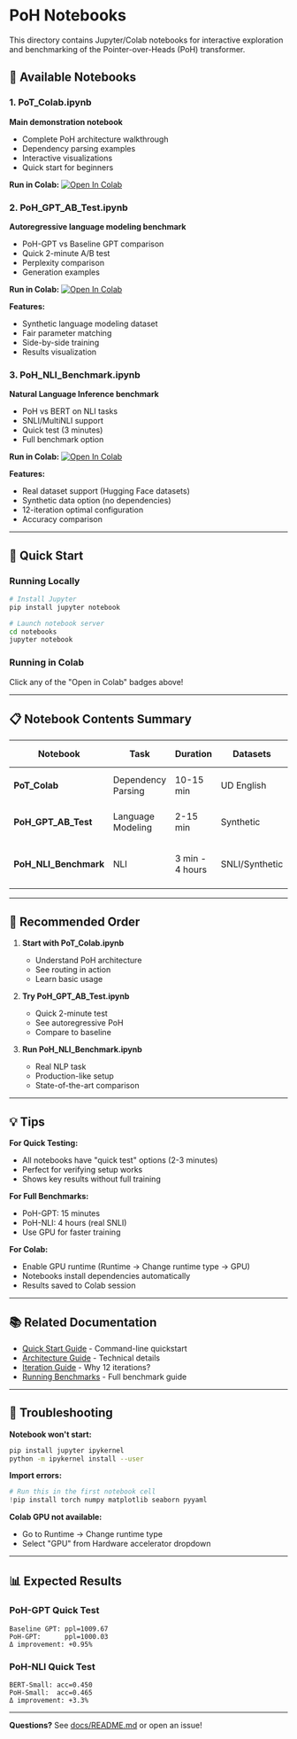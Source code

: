 # PoH Notebooks

This directory contains Jupyter/Colab notebooks for interactive exploration and benchmarking of the Pointer-over-Heads (PoH) transformer.

## 📓 Available Notebooks

### 1. PoT_Colab.ipynb
**Main demonstration notebook**
- Complete PoH architecture walkthrough
- Dependency parsing examples
- Interactive visualizations
- Quick start for beginners

**Run in Colab:** [![Open In Colab](https://colab.research.google.com/assets/colab-badge.svg)](https://colab.research.google.com/github/Eran-BA/PoT/blob/main/notebooks/PoT_Colab.ipynb)

### 2. PoH_GPT_AB_Test.ipynb
**Autoregressive language modeling benchmark**
- PoH-GPT vs Baseline GPT comparison
- Quick 2-minute A/B test
- Perplexity comparison
- Generation examples

**Run in Colab:** [![Open In Colab](https://colab.research.google.com/assets/colab-badge.svg)](https://colab.research.google.com/github/Eran-BA/PoT/blob/main/notebooks/PoH_GPT_AB_Test.ipynb)

**Features:**
- Synthetic language modeling dataset
- Fair parameter matching
- Side-by-side training
- Results visualization

### 3. PoH_NLI_Benchmark.ipynb
**Natural Language Inference benchmark**
- PoH vs BERT on NLI tasks
- SNLI/MultiNLI support
- Quick test (3 minutes)
- Full benchmark option

**Run in Colab:** [![Open In Colab](https://colab.research.google.com/assets/colab-badge.svg)](https://colab.research.google.com/github/Eran-BA/PoT/blob/main/notebooks/PoH_NLI_Benchmark.ipynb)

**Features:**
- Real dataset support (Hugging Face datasets)
- Synthetic data option (no dependencies)
- 12-iteration optimal configuration
- Accuracy comparison

---

## 🚀 Quick Start

### Running Locally

```bash
# Install Jupyter
pip install jupyter notebook

# Launch notebook server
cd notebooks
jupyter notebook
```

### Running in Colab

Click any of the "Open in Colab" badges above!

---

## 📋 Notebook Contents Summary

| Notebook | Task | Duration | Datasets | Key Features |
|----------|------|----------|----------|--------------|
| **PoT_Colab** | Dependency Parsing | 10-15 min | UD English | Architecture demo, visualization |
| **PoH_GPT_AB_Test** | Language Modeling | 2-15 min | Synthetic | Quick A/B test, generation |
| **PoH_NLI_Benchmark** | NLI | 3 min - 4 hours | SNLI/Synthetic | BERT comparison, real datasets |

---

## 🎯 Recommended Order

1. **Start with PoT_Colab.ipynb**
   - Understand PoH architecture
   - See routing in action
   - Learn basic usage

2. **Try PoH_GPT_AB_Test.ipynb**
   - Quick 2-minute test
   - See autoregressive PoH
   - Compare to baseline

3. **Run PoH_NLI_Benchmark.ipynb**
   - Real NLP task
   - Production-like setup
   - State-of-the-art comparison

---

## 💡 Tips

**For Quick Testing:**
- All notebooks have "quick test" options (2-3 minutes)
- Perfect for verifying setup works
- Shows key results without full training

**For Full Benchmarks:**
- PoH-GPT: 15 minutes
- PoH-NLI: 4 hours (real SNLI)
- Use GPU for faster training

**For Colab:**
- Enable GPU runtime (Runtime → Change runtime type → GPU)
- Notebooks install dependencies automatically
- Results saved to Colab session

---

## 📚 Related Documentation

- [Quick Start Guide](../QUICK_START.md) - Command-line quickstart
- [Architecture Guide](../docs/architecture/POH_ARCHITECTURE_SUMMARY.md) - Technical details
- [Iteration Guide](../docs/POH_ITERATION_GUIDE.md) - Why 12 iterations?
- [Running Benchmarks](../docs/guides/RUNNING_BENCHMARKS.md) - Full benchmark guide

---

## 🐛 Troubleshooting

**Notebook won't start:**
```bash
pip install jupyter ipykernel
python -m ipykernel install --user
```

**Import errors:**
```python
# Run this in the first notebook cell
!pip install torch numpy matplotlib seaborn pyyaml
```

**Colab GPU not available:**
- Go to Runtime → Change runtime type
- Select "GPU" from Hardware accelerator dropdown

---

## 📊 Expected Results

### PoH-GPT Quick Test
```
Baseline GPT: ppl=1009.67
PoH-GPT:      ppl=1000.03
Δ improvement: +0.95%
```

### PoH-NLI Quick Test
```
BERT-Small: acc=0.450
PoH-Small:  acc=0.465
Δ improvement: +3.3%
```

---

**Questions?** See [docs/README.md](../docs/README.md) or open an issue!

